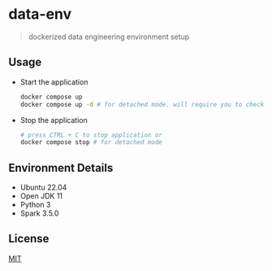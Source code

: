 # data-env

> dockerized data engineering environment setup

## Usage

- Start the application

  ```bash
  docker compose up
  docker compose up -d # for detached mode. will require you to check the logs to access the url.
  ```

- Stop the application
  ```bash
  # press CTRL + C to stop application or
  docker compose stop # for detached mode
  ```

## Environment Details

- Ubuntu 22.04
- Open JDK 11
- Python 3
- Spark 3.5.0

## License

[MIT](./LICENSE)
